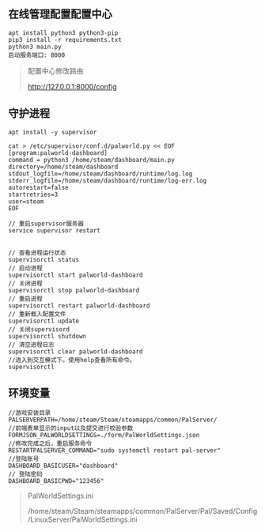 ## 在线管理配置配置中心

~~~
apt install python3 python3-pip
pip3 install -r requirements.txt 
python3 main.py 
启动服务端口: 8000
~~~

> 配置中心修改路由
>
> http://127.0.0.1:8000/config

## 守护进程

~~~
apt install -y supervisor

cat > /etc/supervisor/conf.d/palworld.py << EOF
[program:palworld-dashboard]
command = python3 /home/steam/dashboard/main.py
directory=/home/steam/dashboard
stdout_logfile=/home/steam/dashboard/runtime/log.log
stderr_logfile=/home/steam/dashboard/runtime/log-err.log
autorestart=false
startretries=3
user=steam
EOF

// 重启supervisor服务器
service supervisor restart


// 查看进程运行状态
supervisorctl status 
// 启动进程
supervisorctl start palworld-dashboard
// 关闭进程
supervisorctl stop palworld-dashboard
// 重启进程
supervisorctl restart palworld-dashboard
// 重新载入配置文件
supervisorctl update
// 关闭supervisord
supervisorctl shutdown
// 清空进程日志
supervisorctl clear palworld-dashboard
//进入到交互模式下。使用help查看所有命令。
supervisorctl 
~~~

## 环境变量

~~~
//游戏安装目录
PALSERVERPATH=/home/steam/Steam/steamapps/common/PalServer/
//前端表单显示的input以及提交进行校验参数
FORMJSON_PALWORLDSETTINGS=./form/PalWorldSettings.json
//修改完成之后，重启服务命令
RESTARTPALSERVER_COMMAND="sudo systemctl restart pal-server"
//登陆账号
DASHBOARD_BASICUSER="dashboard"
// 登陆密码
DASHBOARD_BASICPWD="123456"
~~~

> PalWorldSettings.ini
>
> /home/steam/Steam/steamapps/common/PalServer/Pal/Saved/Config/LinuxServer/PalWorldSettings.ini